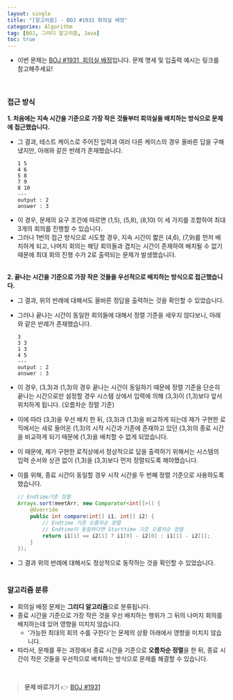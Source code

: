 ```yaml
---
layout: single
title: "[알고리즘] - BOJ #1931 회의실 배정"
categories: Algorithm
tag: [BOJ, 그리디 알고리즘, Java]
toc: true
---
```




- 이번 문제는 [BOJ #1931, 회의실 배정](https://www.acmicpc.net/problem/1931)입니다. 문제 명세 및 입출력 예시는 링크를 참고해주세요!

<br/>

### 접근 방식

**1. 처음에는 지속 시간을 기준으로 가장 작은 것들부터 회의실을 배치하는 방식으로 문제에 접근했습니다.**

- 그 결과, 테스트 케이스로 주어진 입력과 여러 다른 케이스의 경우 올바른 답을 구해냈지만, 아래와 같은 반례가 존재했습니다.
  ```
  1 5
  4 6
  5 8
  7 9
  8 10
  ---
  output : 2
  answer : 3
  ```
- 이 경우, 문제의 요구 조건에 따르면 (1,5), (5,8), (8,10) 이 세 가지를 조합하여 최대 3개의 회의를 진행할 수 있습니다.
- 그러나 1번의 접근 방식으로 시도할 경우, 지속 시간이 짧은 (4,6), (7,9)를 먼저 배치하게 되고, 나머지 회의는 해당 회의들과 겹치는 시간이 존재하여 배치될 수 없기 때문에 최대 회의 진행 수가 2로 출력되는 문제가 발생했습니다.
  <br/><br/>

**2. 끝나는 시간을 기준으로 가장 작은 것들을 우선적으로 배치하는 방식으로 접근했습니다.**

- 그 결과, 위의 반례에 대해서도 올바른 정답을 출력하는 것을 확인할 수 있었습니다.
- 그러나 끝나는 시간이 동일한 회의들에 대해서 정렬 기준을 세우지 않다보니, 아래와 같은 반례가 존재했습니다.
  ```
  3
  3 3
  1 3
  4 5
  ---
  output : 2
  answer : 3
  ```
- 이 경우, (3,3)과 (1,3)의 경우 끝나는 시간이 동일하기 때문에 정렬 기준을 단순히 끝나는 시간으로만 설정할 경우 시스템 상에서 입력에 의해 (3,3)이 (1,3)보다 앞서 위치하게 됩니다. (오름차순 정렬 기준)
- 이에 따라 (3,3)을 우선 배치 한 뒤, (3,3)과 (1,3)을 비교하게 되는데 제가 구현한 로직에서는 새로 들어온 (1,3)의 시작 시간과 기존에 존재하고 있던 (3,3)의 종료 시간을 비교하게 되기 때문에 (1,3)을 배치할 수 없게 되었습니다.
- 이 때문에, 제가 구현한 로직상에서 정상적으로 답을 출력하기 위해서는 시스템의 입력 순서와 상관 없이 (1,3)을 (3,3)보다 먼저 정렬되도록 해야했습니다.

- 이를 위해, 종료 시간이 동일할 경우 시작 시간을 두 번째 정렬 기준으로 사용하도록 했습니다.
  ```java
  // Endtime기준 정렬
  Arrays.sort(meetArr, new Comparator<int[]>() {
      @Override
      public int compare(int[] i1, int[] i2) {
          // Endtime 기준 오름차순 정렬
          // Endtime이 동일하다면 Starttime 기준 오름차순 정렬
          return i1[1] == i2[1] ? i1[0] - i2[0] : i1[1] - i2[1];
      }
  });
  ```
- 그 결과 위의 반례에 대해서도 정상적으로 동작하는 것을 확인할 수 있었습니다.
  <br/><br/>

### 알고리즘 분류

- 회의실 배정 문제는 **그리디 알고리즘**으로 분류됩니다.
- 종료 시간을 기준으로 가장 작은 것을 우선 배치하는 행위가 그 뒤의 나머지 회의를 배치하는데 있어 영향을 미치지 않습니다.
  - '가능한 최대의 회의 수를 구한다'는 문제의 상황 아래에서 영향을 미치지 않습니다.
- 따라서, 문제를 푸는 과정에서 종료 시간을 기준으로 **오름차순 정렬**을 한 뒤, 종료 시간이 작은 것들을 우선적으로 배치하는 방식으로 문제를 해결할 수 있습니다.

<br/>

> **문제 바로가기** 👉 [BOJ #1931](https://www.acmicpc.net/problem/1931)
